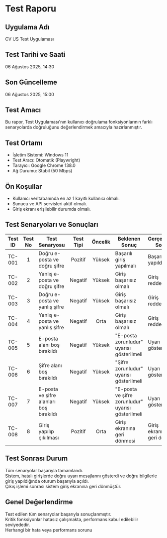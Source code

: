 # Test Raporu

## Uygulama Adı
CV US Test Uygulaması

## Test Tarihi ve Saati
06 Ağustos 2025, 14:30

## Son Güncelleme
06 Ağustos 2025, 15:00

## Test Amacı
Bu rapor, Test Uygulaması'nın kullanıcı doğrulama fonksiyonlarının farklı senaryolarda doğruluğunu değerlendirmek amacıyla hazırlanmıştır.

## Test Ortamı
- İşletim Sistemi: Windows 11
- Test Aracı: Otomatik (Playwright)
- Tarayıcı: Google Chrome 138.0
- Ağ Durumu: Stabil (50 Mbps)

## Ön Koşullar
- Kullanıcı veritabanında en az 1 kayıtlı kullanıcı olmalı.
- Sunucu ve API servisleri aktif olmalı.
- Giriş ekranı erişilebilir durumda olmalı.

## Test Senaryoları ve Sonuçları

| Test ID  | Test No | Test Senaryosu                                    | Test Tipi | Öncelik | Beklenen Sonuç                                      | Gerçekleşen Sonuç                       | Durum     |
|:--------:|:-------:|---------------------------------------------------|:---------:|:-------:|-----------------------------------------------------|------------------------------------------|:---------:|
| TC-001   | 1       | Doğru e-posta ve doğru şifre                       | Pozitif   | Yüksek  | Başarılı giriş yapılmalı                            | Başarılı giriş yapıldı                   | ✅ Geçti  |
| TC-002   | 2       | Yanlış e-posta ve doğru şifre                      | Negatif   | Yüksek  | Giriş başarısız olmalı                              | Giriş reddedildi                         | ✅ Geçti  |
| TC-003   | 3       | Doğru e-posta ve yanlış şifre                      | Negatif   | Yüksek  | Giriş başarısız olmalı                              | Giriş reddedildi                         | ✅ Geçti  |
| TC-004   | 4       | Yanlış e-posta ve yanlış şifre                     | Negatif   | Orta    | Giriş başarısız olmalı                              | Giriş reddedildi                         | ✅ Geçti  |
| TC-005   | 5       | E-posta alanı boş bırakıldı                        | Negatif   | Yüksek  | "E-posta zorunludur" uyarısı gösterilmeli           | Uyarı gösterildi                         | ✅ Geçti  |
| TC-006   | 6       | Şifre alanı boş bırakıldı                          | Negatif   | Yüksek  | "Şifre zorunludur" uyarısı gösterilmeli             | Uyarı gösterildi                         | ✅ Geçti  |
| TC-007   | 7       | E-posta ve şifre alanları boş bırakıldı            | Negatif   | Yüksek  | "E-posta ve şifre zorunludur" uyarısı gösterilmeli  | Uyarı gösterildi                         | ✅ Geçti  |
| TC-008   | 8       | Giriş yapılıp çıkılması                            | Pozitif   | Orta    | Giriş ekranına geri dönmesi                         | Giriş ekranına geri döndü                | ✅ Geçti  |

## Test Sonrası Durum
Tüm senaryolar başarıyla tamamlandı.  
Sistem, hatalı girişlerde doğru uyarı mesajlarını gösterdi ve doğru bilgilerle giriş yapıldığında oturum başarıyla açıldı.  
Çıkış işlemi sonrası sistem giriş ekranına geri dönmüştür.  

## Genel Değerlendirme
Test edilen tüm senaryolar başarıyla sonuçlanmıştır.  
Kritik fonksiyonlar hatasız çalışmakta, performans kabul edilebilir seviyededir.  
Herhangi bir hata veya performans sorunu
